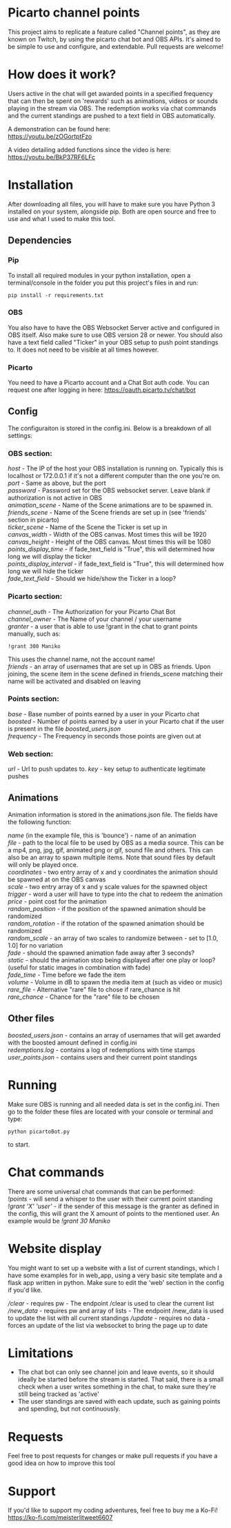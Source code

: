 # Picarto channel points

This project aims to replicate a feature called "Channel points", as they are known on Twitch, by using the picarto chat bot and OBS APIs. It's aimed to be simple to use and configure, and extendable. Pull requests are welcome!

# How does it work?
Users active in the chat will get awarded points in a specified frequency that can then be spent on 'rewards' such as animations, videos or sounds playing in the stream via OBS. The redemption works via chat commands and the current standings are pushed to a text field in OBS automatically.

A demonstration can be found here:  
https://youtu.be/zOGortptFzo

A video detailing added functions since the video is here:  
https://youtu.be/BkP37RF6LFc  

# Installation
After downloading all files, you will have to make sure you have Python 3 installed on your system, alongside pip. Both are open source and free to use and what I used to make this tool.

## Dependencies
### Pip
To install all required modules in your python installation, open a terminal/console in the folder you put this project's files in and run:
```
pip install -r requirements.txt
```
### OBS
You also have to have the OBS Websocket Server active and configured in OBS itself. Also make sure to use OBS version 28 or newer. You should also have a text field called "Ticker" in your OBS setup to push point standings to. It does not need to be visible at all times however.

### Picarto
You need to have a Picarto account and a Chat Bot auth code. You can request one after logging in here:
https://oauth.picarto.tv/chat/bot

## Config

The configuraiton is stored in the config.ini. Below is a breakdown of all settings:

### OBS section:
*host* - The IP of the host your OBS installation is running on. Typically this is localhost or 172.0.0.1 if it's not a different computer than the one you're on.  
*port* - Same as above, but the port  
*password* - Password set for the OBS websocket server. Leave blank if authorization is not active in OBS  
*animation_scene* - Name of the Scene animations are to be spawned in.  
*friends_scene* - Name of the Scene friends are set up in (see 'friends' section in picarto)  
*ticker_scene* - Name of the Scene the Ticker is set up in  
*canvas_width* - Width of the OBS canvas. Most times this will be 1920  
*canvas_height* - Height of the OBS canvas. Most times this will be 1080  
*points_display_time* - if fade_text_field is "True", this will determined how long we will display the ticker  
*points_display_interval* - if fade_text_field is "True", this will determined how long we will hide the ticker  
*fade_text_field* - Should we hide/show the Ticker in a loop?

### Picarto section:
*channel_auth* - The Authorization for your Picarto Chat Bot  
*channel_owner* - The Name of your channel / your username  
*granter* - a user that is able to use !grant in the chat to grant points manually, such as:  
```
!grant 300 Maniko
```
This uses the channel name, not the account name!  
*friends* - an array of usernames that are set up in OBS as friends. Upon joining, the scene item in the scene defined in friends_scene matching their name will be activated and disabled on leaving

### Points section:
*base* - Base number of points earned by a user in your Picarto chat  
*boosted* - Number of points earned by a user in your Picarto chat if the user is present in the file *boosted_users.json*  
*frequency* - The Frequency in seconds those points are given out at

### Web section:
*url* - Url to push updates to.
*key* - key setup to authenticate legitimate pushes

## Animations
Animation information is stored in the animations.json file. The fields have the following function:  

*name* (in the example file, this is 'bounce') - name of an animation  
*file* - path to the local file to be used by OBS as a media source. This can be a mp4, png, jpg, gif, animated png or gif, sound file and others. This can also be an array to spawn multiple items. Note that sound files by default will only be played once.  
*coordinates* - two entry array of x and y coordinates the animation should be spawned at on the OBS canvas  
*scale* - two entry array of x and y scale values for the spawned object  
*trigger* - word a user will have to type into the chat to redeem the animation  
*price* - point cost for the animation  
*random_position* - if the position of the spawned animation should be randomized  
*random_rotation* - if the rotation of the spawned animation should be randomized  
*random_scale* - an array of two scales to randomize between - set to [1.0, 1.0] for no variation  
*fade* - should the spawned animation fade away after 3 seconds?  
*static* - should the animation stop being displayed after one play or loop? (useful for static images in combination with fade)  
*fade_time* - Time before we fade the item  
*volume* - Volume in dB to spawn the media item at (such as video or music)  
*rare_file* - Alternative "rare" file to chose if rare_chance is hit  
*rare_chance* - Chance for the "rare" file to be chosen

## Other files 
*boosted_users.json* - contains an array of usernames that will get awarded with the boosted amount defined in config.ini  
*redemptions.log* - contains a log of redemptions with time stamps  
*user_points.json* - contains users and their current point standings  

# Running
Make sure OBS is running and all needed data is set in the config.ini. Then go to the folder these files are located with your console or terminal and type:

```
python picartoBot.py
```
to start.

# Chat commands
There are some universal chat commands that can be performed:  
*!points* - will send a whisper to the user with their current point standing  
*!grant 'X' 'user'* - if the sender of this message is the granter as defined in the config, this will grant the X amount of points to the mentioned user. An example would be *!grant 30 Maniko*  

# Website display
You might want to set up a website with a list of current standings, which I have some examples for in web_app, using a very basic site template and a flask app written in python. Make sure to edit the 'web' section in the config if you'd like.

*/clear* - requires pw  - The endpoint /clear is used to clear the current list
*/new_data* - requires pw and array of lists - The endpoint /new_data is used to update the list with all current standings
*/update* - requires no data - forces an update of the list via websocket to bring the page up to date


# Limitations
- The chat bot can only see channel join and leave events, so it should ideally be started before the stream is started. That said, there is a small check when a user writes something in the chat, to make sure they're still being tracked as 'active'  
- The user standings are saved with each update, such as gaining points and spending, but not continuously.

# Requests
Feel free to post requests for changes or make pull requests if you have a good idea on how to improve this tool
# Support
If you'd like to support my coding adventures, feel free to buy me a Ko-Fi!
https://ko-fi.com/meisterlitweet6607
